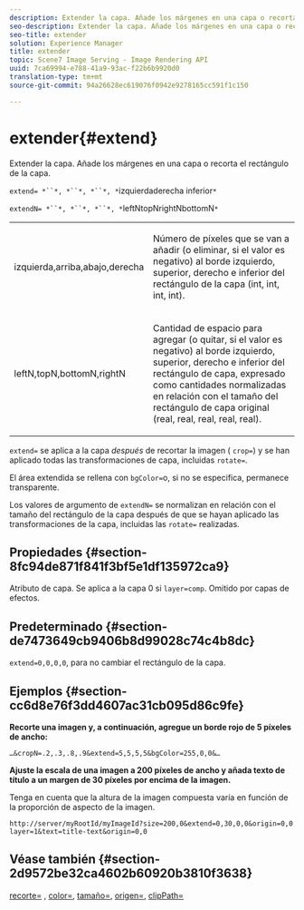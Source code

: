 ```yaml
---
description: Extender la capa. Añade los márgenes en una capa o recorta el rectángulo de la capa.
seo-description: Extender la capa. Añade los márgenes en una capa o recorta el rectángulo de la capa.
seo-title: extender
solution: Experience Manager
title: extender
topic: Scene7 Image Serving - Image Rendering API
uuid: 7ca69994-e788-41a9-93ac-f22b6b9920d0
translation-type: tm+mt
source-git-commit: 94a26628ec619076f0942e9278165cc591f1c150

---
```



# extender{#extend}

Extender la capa. Añade los márgenes en una capa o recorta el rectángulo de la capa.

`extend= *``*, *``*, *``*, *`izquierdaderecha inferior`*`

`extendN= *``*, *``*, *``*, *`leftNtopNrightNbottomN`*`

<table id="simpletable_1DCCD469712B423C8154630127DC5F54"> 
 <tr class="strow"> 
  <td class="stentry"> <p><span class="codeph"> <span class="varname"> izquierda,arriba,abajo,derecha</span></span> </p></td> 
  <td class="stentry"> <p>Número de píxeles que se van a añadir (o eliminar, si el valor es negativo) al borde izquierdo, superior, derecho e inferior del rectángulo de la capa (int, int, int, int). </p></td> 
 </tr> 
 <tr class="strow"> 
  <td class="stentry"> <p><span class="codeph"> <span class="varname"> leftN,topN,bottomN,rightN</span></span> </p></td> 
  <td class="stentry"> <p>Cantidad de espacio para agregar (o quitar, si el valor es negativo) al borde izquierdo, superior, derecho e inferior del rectángulo de capa, expresado como cantidades normalizadas en relación con el tamaño del rectángulo de capa original (real, real, real, real, real). </p></td> 
 </tr> 
</table>

`extend=` se aplica a la capa *después* de recortar la imagen ( `crop=`) y se han aplicado todas las transformaciones de capa, incluidas `rotate=`.

El área extendida se rellena con `bgColor=`o, si no se especifica, permanece transparente.

Los valores de argumento de `extendN=` se normalizan en relación con el tamaño del rectángulo de la capa después de que se hayan aplicado las transformaciones de la capa, incluidas las `rotate=` realizadas.

## Propiedades {#section-8fc94de871f841f3bf5e1df135972ca9}

Atributo de capa. Se aplica a la capa 0 si `layer=comp`. Omitido por capas de efectos.

## Predeterminado {#section-de7473649cb9406b8d99028c74c4b8dc}

`extend=0,0,0,0`, para no cambiar el rectángulo de la capa.

## Ejemplos {#section-cc6d8e76f3dd4607ac31cb095d86c9fe}

**Recorte una imagen y, a continuación, agregue un borde rojo de 5 píxeles de ancho:**

`…&cropN=.2,.3,.8,.9&extend=5,5,5,5&bgColor=255,0,0&…`

**Ajuste la escala de una imagen a 200 píxeles de ancho y añada texto de título a un margen de 30 píxeles por encima de la imagen.**

Tenga en cuenta que la altura de la imagen compuesta varía en función de la proporción de aspecto de la imagen.

`http://server/myRootId/myImageId?size=200,0&extend=0,30,0,0&origin=0,0 layer=1&text=title-text&origin=0,0`

## Véase también {#section-2d9572be32ca4602b60920b3810f3638}

[recorte=](../../../../../is-api/http-ref/image-serving-api-ref/c-http-protocol-reference/c-command-reference/r-crop.md#reference-6fd0f6399966446ab4425ce050572eab) , [color=](/help/aem-is-ir-api/is-api/http-ref/image-serving-api-ref/c-http-protocol-reference/c-data-types/r-is-http-color.md), [tamaño=](../../../../../is-api/http-ref/image-serving-api-ref/c-http-protocol-reference/c-data-types/r-size.md#reference-04d383f32c7b4003bed9978cb854747b), [origen=](../../../../../is-api/http-ref/image-serving-api-ref/c-http-protocol-reference/c-command-reference/r-origin.md#reference-e11c7ac06e2240cc884c3fec98f05138), [clipPath=](../../../../../is-api/http-ref/image-serving-api-ref/c-http-protocol-reference/c-command-reference/r-clippath.md#reference-8139b1b52dc54749b51b109521ddf83d)
